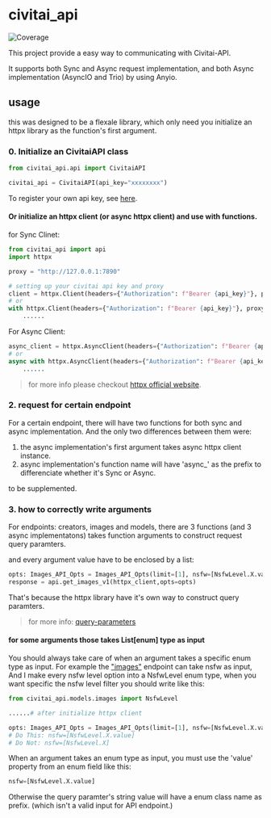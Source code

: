 # civitai_api

![Coverage](https://img.shields.io/badge/coverage-87%25-brightgreen)

This project provide a easy way to communicating with Civitai-API.

It supports both Sync and Async request implementation, and both Async implementation (AsyncIO and Trio) by using Anyio.

## usage

this was designed to be a flexale library, which only need you initialize an httpx library as the function's first argument.

### 0. Initialize an CivitaiAPI class

```python
from civitai_api.api import CivitaiAPI

civitai_api = CivitaiAPI(api_key="xxxxxxxx")

```

To register your own api key, see [here](https://github.com/civitai/civitai/wiki/REST-API-Reference#authorization).

#### Or initialize an httpx client (or async httpx client) and use with functions.

for Sync Clinet:

```python
from civitai_api import api
import httpx

proxy = "http://127.0.0.1:7890"

# setting up your civitai api key and proxy
client = httpx.Client(headers={"Authorization": f"Bearer {api_key}"}, proxy = proxy)
# or 
with httpx.Client(headers={"Authorization": f"Bearer {api_key}"}, proxy = proxy) as client:
    ......
```

For Async Client:

```python
async_client = httpx.AsyncClient(headers={"Authorization": f"Bearer {api_key}"}, proxy = proxy)
# or 
async with httpx.AsyncClient(headers={"Authorization": f"Bearer {api_key}"}, proxy = proxy) as async_client:
    ......
```

> for more info please checkout [httpx official website](https://www.python-httpx.org/advanced/clients/).

### 2. request for certain endpoint

For a certain endpoint, there will have two functions for both sync and async implementation. And the only two differences between them were:

1. the async implementation's first argument takes async httpx client instance.
2. async implementation's function name will have 'async_' as the prefix to differenciate whether it's Sync or Async.

to be supplemented.

### 3. how to correctly write arguments

For endpoints: creators, images and models, there are 3 functions (and 3 async implementatons) takes function arguments to construct request query paramters.

and every argument value have to be enclosed by a list:

```python
opts: Images_API_Opts = Images_API_Opts(limit=[1], nsfw=[NsfwLevel.X.value], postId=[11059742])
response = api.get_images_v1(httpx_client,opts=opts)
```

That's because the httpx library have it's own way to construct query paramters.

> for more info: [query-parameters](https://www.python-httpx.org/compatibility/#query-parameters)

#### for some arguments those takes List[enum] type as input

You should always take care of when an argument takes a specific enum type as input.
For example the ["images"](https://github.com/civitai/civitai/wiki/REST-API-Reference#response-fields-1) endpoint can take nsfw as input, And I make every nsfw level option into a NsfwLevel enum type, when you want specific the nsfw level filter you should write like this: 

```python
from civitai_api.models.images import NsfwLevel

......# after initialize httpx client

opts: Images_API_Opts = Images_API_Opts(limit=[1], nsfw=[NsfwLevel.X.value], postId=[11059742]) 
# Do This: nsfw=[NsfwLevel.X.value]
# Do Not: nsfw=[NsfwLevel.X]
```

When an argument takes an enum type as input, you must use the 'value' property from an enum field like this:

```python
nsfw=[NsfwLevel.X.value]
```

Otherwise the query paramter's string value will have a enum class name as prefix. (which isn't a valid input for API endpoint.)
